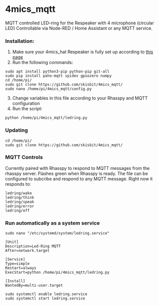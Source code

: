 # 4mics_mqtt
MQTT controlled LED-ring for the Respeaker with 4 microphone (circular LED)
Controllable via Node-RED / Home Assistant or any MQTT service.

### Installation:
1. Make sure your 4mics_hat Respeaker is fully set up according to [this page](https://github.com/respeaker/4mics_hat)
2. Run the following commands:
```
sudo apt install python3-pip python-pip git-all
sudo pip install paho-mqtt spidev gpiozero numpy
cd /home/pi/
sudo git clone https://github.com/skisbit/4mics_mqtt/
sudo nano /home/pi/4mics_mqtt/config.py
```
3. Change variables in this file according to your Rhasspy and MQTT configuration
4. Run the script:
```
python /home/pi/4mics_mqtt/ledring.py
```

### Updating
```
cd /home/pi/
sudo git clone https://github.com/skisbit/4mics_mqtt/
```
### MQTT Controls
Currently paired with Rhasspy to respond to MQTT messages from the rhasspy server. Flashes green when Rhasspy is ready.
The file can be configured to subcribe and respond to any MQTT message. Right now it responds to:
```
ledring/wake
ledring/think
ledring/speak
ledring/error
ledring/off
```

### Run automatically as a system service
```
sudo nano "/etc/systemd/system/ledring.service"
```

```
[Unit]
Description=Led-Ring MQTT
After=network.target

[Service]
Type=simple
Restart=always
ExecStart=python /home/pi/4mics_mqtt/ledring.py

[Install]
WantedBy=multi-user.target
```

```
sudo systemctl enable ledring.service
sudo systemctl start ledring.service
```


